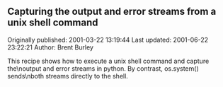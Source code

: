 ## Capturing the output and error streams from a unix shell command

Originally published: 2001-03-22 13:19:44
Last updated: 2001-06-22 23:22:21
Author: Brent Burley

This recipe shows how to execute a unix shell command and capture the\noutput and error streams in python.  By contrast, os.system() sends\nboth streams directly to the shell.